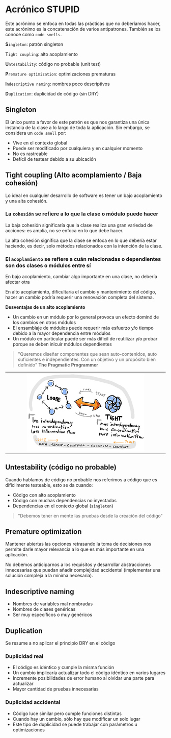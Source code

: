 # Acrónico STUPID

Este acrónimo se enfoca en todas las prácticas que no deberíamos hacer, este acrónimo es la concatenación de varios antipatrones. También se los conoce como `code smells`.

**S**`ingleton`: patrón singleton

**T**`ight coupling`: alto acoplamiento

**U**`ntestability`: código no probable (unit test)

**P**`remature optimization`: optimizaciones prematuras

**I**`ndescriptive naming`: nombres poco descriptivos

**D**`uplication`: duplicidad de código (sin DRY)

## Singleton

El único punto a favor de este patrón es que nos garantiza una única instancia de la clase a lo largo de toda la aplicación. Sin embargo, se considera un `code smell` por:

* Vive en el contexto global
* Puede ser modificado por cualquiera y en cualquier momento
* No es rastreable
* Defícil de testear debido a su ubicación

## Tight coupling (Alto acomplamiento / Baja cohesión)

Lo ideal en cualquier desarrollo de software es tener un bajo acoplamiento y una alta cohesión.

### La `cohesión` se refiere a lo que la clase o módulo puede hacer

La baja cohesión significaría que la clase realiza una gran variedad de acciones: es amplia, no se enfoca en lo que debe hacer.

La alta cohesión significa que la clase se enfoca en lo que debería estar haciendo, es decir, solo métodos relacionados con la intención de la clase.

### El `acoplamiento` se refiere a cuán relacionadas o dependientes son dos clases o módulos entre sí

En bajo acoplamiento, cambiar algo importante en una clase, no debería afectar otra

En alto acoplamiento, dificultaría el cambio y mantenimiento del código, hacer un cambio podría requerir una renovación completa del sistema.

**Desventajas de un alto acoplamiento**

* Un cambio en un módulo por lo general provoca un efecto dominó de los cambios en otros módulos
* El ensamblaje de módulos puede requerir más esfuerzo y/o tiempo debido a la mayor dependencia entre módulos
* Un módulo en particular puede ser más dificil de reutilizar y/o probar porque se deben inlcuir módulos dependientes

> "Queremos diseñar componentes que sean auto-contenidos, auto suficientes e independientes. Con un objetivo y un propósito bien definido" **The Pragmatic Programmer**

<table>
  <tr>
    <td align="center" valign="center"><img src="./1.png" width="75%"></td>
  </tr>
</table>

## Untestability (código no probable)

Cuando hablamos de código no probable nos referimos a código que es dificilmente testeable, esto se da cuando:

* Código con alto acoplamiento
* Código con muchas dependencias no inyectadas
* Dependencias en el contexto global (`singleton`)

> "Debemos tener en mente las pruebas desde la creación del código"

## Premature optimization

Mantener abiertas las opciones retrasando la toma de decisiones nos permite darle mayor relevancia a lo que es más importante en una aplicación.

No debemos anticiparnos a los requisitos y desarrollar abstracciones innecesarias que puedan añadir complejidad accidental (implementar una solución compleja a la mínima necesaria).

## Indescriptive naming

* Nombres de variables mal nombradas
* Nombres de clases genéricas
* Ser muy específicos o muy genéricos

## Duplication

Se resume a no aplicar el principio DRY en el código

### Duplicidad real

* El código es idéntico y cumple la misma función
* Un cambio implicaría actualizar todo el código idéntico en varios lugares
* Incremente posibilidades de error humano al olvidar una parte para actualizar
* Mayor cantidad de pruebas innecesarias

### Duplicidad accidental

* Código luce similar pero cumple funciones distintas
* Cuando hay un cambio, sólo hay que modificar un solo lugar
* Este tipo de duplicidad se puede trabajar con parámetros u optimizaciones